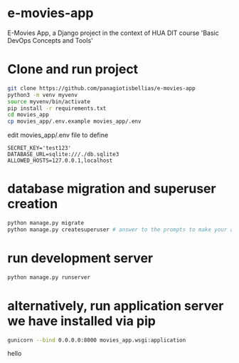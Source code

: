 # e-movies-app
E-Movies App, a Django project in the context of HUA DIT course 'Basic DevOps Concepts and Tools'

# Clone and run project
```bash
git clone https://github.com/panagiotisbellias/e-movies-app 
python3 -m venv myvenv
source myvenv/bin/activate
pip install -r requirements.txt
cd movies_app
cp movies_app/.env.example movies_app/.env
```
edit movies_app/.env file to define
```vim
SECRET_KEY='test123'
DATABASE_URL=sqlite:///./db.sqlite3
ALLOWED_HOSTS=127.0.0.1,localhost
```
# database migration and superuser creation
```bash
python manage.py migrate
python manage.py createsuperuser # answer to the prompts to make your admin profile with a valid email address
```
# run development server
```bash
python manage.py runserver
```
# alternatively, run application server we have installed via pip
```bash
gunicorn --bind 0.0.0.0:8000 movies_app.wsgi:application
```

hello